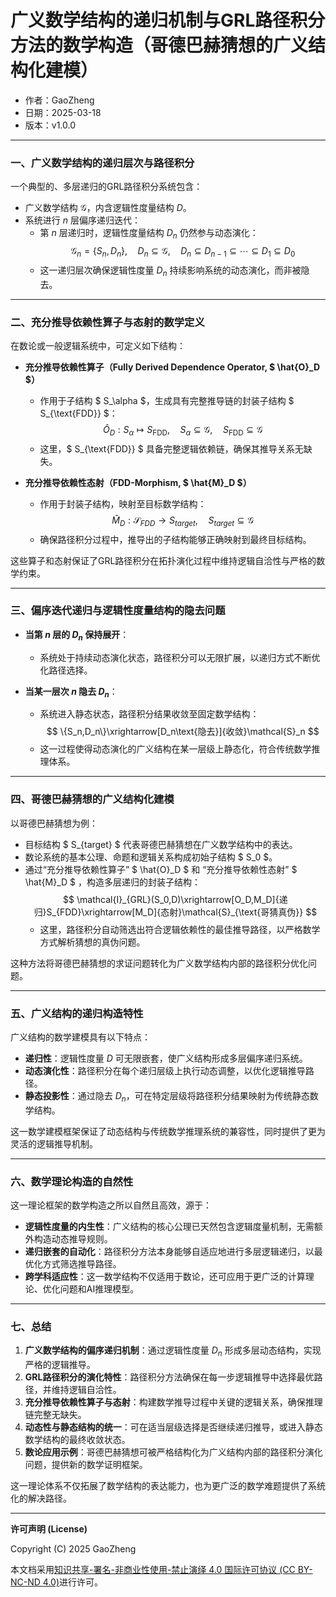 # **广义数学结构的递归机制与GRL路径积分方法的数学构造（哥德巴赫猜想的广义结构化建模）**

- 作者：GaoZheng
- 日期：2025-03-18
- 版本：v1.0.0

---

### 一、广义数学结构的递归层次与路径积分

一个典型的、多层递归的GRL路径积分系统包含：

- 广义数学结构 $\mathcal{G}$，内含逻辑性度量结构 $D$。
- 系统进行 $n$ 层偏序递归迭代：
  - 第 $n$ 层递归时，逻辑性度量结构 $D_n$ 仍然参与动态演化：
    $$
    \mathcal{G}_n = \{S_n, D_n\},\quad D_n\subseteq\mathcal{G},\quad D_n\subseteq D_{n-1}\subseteq\cdots\subseteq D_1\subseteq D_0
    $$
  - 这一递归层次确保逻辑性度量 $D_n$ 持续影响系统的动态演化，而非被隐去。

---

### 二、充分推导依赖性算子与态射的数学定义

在数论或一般逻辑系统中，可定义如下结构：

- **充分推导依赖性算子（Fully Derived Dependence Operator, $ \hat{O}_D $）**
  - 作用于子结构 $ S_\alpha $，生成具有完整推导链的封装子结构 $ S_{\text{FDD}} $：
    $$
    \hat{O}_D : S_\alpha \mapsto S_{\text{FDD}}, \quad S_\alpha \subseteq \mathcal{G}, \quad S_{\text{FDD}} \subseteq \mathcal{G}
    $$
  - 这里，$ S_{\text{FDD}} $ 具备完整逻辑依赖链，确保其推导关系无缺失。

- **充分推导依赖性态射（FDD-Morphism, $ \hat{M}_D $）**
  - 作用于封装子结构，映射至目标数学结构：
    $$
    \hat{M}_D:\mathcal{S}_{FDD}\rightarrow S_{target},\quad S_{target}\subseteq\mathcal{G}
    $$
  - 确保路径积分过程中，推导出的子结构能够正确映射到最终目标结构。

这些算子和态射保证了GRL路径积分在拓扑演化过程中维持逻辑自洽性与严格的数学约束。

---

### 三、偏序迭代递归与逻辑性度量结构的隐去问题

- **当第 $n$ 层的 $D_n$ 保持展开**：
  - 系统处于持续动态演化状态，路径积分可以无限扩展，以递归方式不断优化路径选择。

- **当某一层次 $n$ 隐去 $D_n$**：
  - 系统进入静态状态，路径积分结果收敛至固定数学结构：
    $$
    \{S_n,D_n\}\xrightarrow[D_n\text{隐去}]{收敛}\mathcal{S}_n
    $$
  - 这一过程使得动态演化的广义结构在某一层级上静态化，符合传统数学推理体系。

---

### 四、哥德巴赫猜想的广义结构化建模

以哥德巴赫猜想为例：

- 目标结构 $ S_{target} $ 代表哥德巴赫猜想在广义数学结构中的表达。
- 数论系统的基本公理、命题和逻辑关系构成初始子结构 $ S_0 $。
- 通过“充分推导依赖性算子” $ \hat{O}_D $ 和 “充分推导依赖性态射” $ \hat{M}_D $ ，构造多层递归的封装子结构：
  $$
  \mathcal{I}_{GRL}(S_0,D)\xrightarrow[O_D,M_D]{递归}S_{FDD}\xrightarrow[M_D]{态射}\mathcal{S}_{\text{哥猜真伪}}
  $$
  - 这里，路径积分自动筛选出符合逻辑依赖性的最佳推导路径，以严格数学方式解析猜想的真伪问题。

这种方法将哥德巴赫猜想的求证问题转化为广义数学结构内部的路径积分优化问题。

---

### 五、广义结构的递归构造特性

广义结构的数学建模具有以下特点：

- **递归性**：逻辑性度量 $D$ 可无限嵌套，使广义结构形成多层偏序递归系统。
- **动态演化性**：路径积分在每个递归层级上执行动态调整，以优化逻辑推导路径。
- **静态投影性**：通过隐去 $D_n$，可在特定层级将路径积分结果映射为传统静态数学结构。

这一数学建模框架保证了动态结构与传统数学推理系统的兼容性，同时提供了更为灵活的逻辑推导机制。

---

### 六、数学理论构造的自然性

这一理论框架的数学构造之所以自然且高效，源于：

- **逻辑性度量的内生性**：广义结构的核心公理已天然包含逻辑度量机制，无需额外构造动态推导规则。
- **递归嵌套的自动化**：路径积分方法本身能够自适应地进行多层逻辑递归，以最优化方式筛选推导路径。
- **跨学科适应性**：这一数学结构不仅适用于数论，还可应用于更广泛的计算理论、优化问题和AI推理模型。

---

### 七、总结

1. **广义数学结构的偏序递归机制**：通过逻辑性度量 $D_n$ 形成多层动态结构，实现严格的逻辑推导。
2. **GRL路径积分的演化特性**：路径积分方法确保在每一步逻辑推导中选择最优路径，并维持逻辑自洽性。
3. **充分推导依赖性算子与态射**：构建数学推导过程中关键的逻辑关系，确保推理链完整无缺失。
4. **动态性与静态结构的统一**：可在适当层级选择是否继续递归推导，或进入静态数学结构的最终收敛状态。
5. **数论应用示例**：哥德巴赫猜想可被严格结构化为广义结构内部的路径积分演化问题，提供新的数学证明框架。

这一理论体系不仅拓展了数学结构的表达能力，也为更广泛的数学难题提供了系统化的解决路径。

---

**许可声明 (License)**

Copyright (C) 2025 GaoZheng 

本文档采用[知识共享-署名-非商业性使用-禁止演绎 4.0 国际许可协议 (CC BY-NC-ND 4.0)](https://creativecommons.org/licenses/by-nc-nd/4.0/deed.zh-Hans)进行许可。
